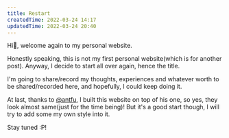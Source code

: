 ```yaml
---
title: Restart
createdTime: 2022-03-24 14:17
updatedTime: 2022-03-24 20:40
---
```


Hi👋, welcome again to my personal website.

Honestly speaking, this is not my first personal website(which is for another post). Anyway, I decide to start all over again, hence the title.

I'm going to share/record my thoughts, experiences and whatever worth to be shared/recorded here, and hopefully, I could keep doing it.

At last, thanks to [@antfu](https://antfu.me), I built this website on top of his one, so yes, they look almost same(just for the time being)! But it's a good start though, I will try to add some my own style into it.

Stay tuned :P!
